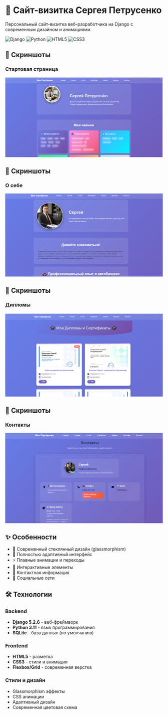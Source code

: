 # 🚀 Сайт-визитка Сергея Петрусенко

Персональный сайт-визитка веб-разработчика на Django с современным дизайном и анимациями.

![Django](https://img.shields.io/badge/Django-5.2.6-green.svg)
![Python](https://img.shields.io/badge/Python-3.11-blue.svg)
![HTML5](https://img.shields.io/badge/HTML5-E34F26.svg)
![CSS3](https://img.shields.io/badge/CSS3-1572B6.svg)


## 🎨 Скриншоты
### Стартовая страница
![Скриншот сайта](/static/main/images/screenshot.png)

## 🎨 Скриншоты
### О себе 
![Скриншот сайта](/static/main/images/1.png)

## 🎨 Скриншоты
### Дипломы 
![Скриншот сайта](/static/main/images/2.png)

## 🎨 Скриншоты
### Контакты 
![Скриншот сайта](/static/main/images/3.png)

## ✨ Особенности

- 🎨 Современный стеклянный дизайн (glassmorphism)
- 📱 Полностью адаптивный интерфейс
- ⚡ Плавные анимации и переходы
- 🎯 Интерактивные элементы
- 📧 Контактная информация
- 🔗 Социальные сети

## 🛠️ Технологии

### Backend
- **Django 5.2.6** - веб-фреймворк
- **Python 3.11** - язык программирования
- **SQLite** - база данных (по умолчанию)

### Frontend
- **HTML5** - разметка
- **CSS3** - стили и анимации
- **Flexbox/Grid** - современная верстка

### Стили и дизайн
- Glassmorphism эффекты
- CSS анимации
- Адаптивный дизайн
- Современная цветовая схема


